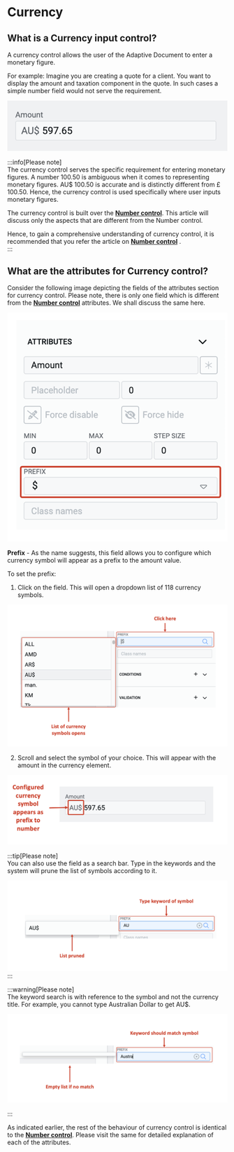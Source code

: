 # Currency

## What is a Currency input control?

A currency control allows the user of the Adaptive Document to enter a monetary figure. 

For example: Imagine you are creating a quote for a client. You want to display the amount and taxation component in the quote. In such cases a simple number field would not serve the requirement. 

![Image showing currency input](<Currency 1.png>)

:::info[Please note]  
The currency control serves the specific requirement for entering monetary figures. A number 100.50 is ambiguous when it comes to representing monetary figures. AU$ 100.50 is accurate and is distinctly different from £ 100.50. Hence, the currency control is used specifically where user inputs monetary figures.

The currency control is built over the <a href="https://rapiddocs.z8.web.core.windows.net/docs/Rapid/Keyper%20Manual/Adaptive%20Designer/Adaptive%20Controls/inputs-overview/Number%20OR%20Decimal/" target="_blank">**Number control**</a>. This article will discuss only the aspects that are different from the Number control. 

Hence, to gain a comprehensive understanding of currency control, it is recommended that you refer the article on <a href="https://rapiddocs.z8.web.core.windows.net/docs/Rapid/Keyper%20Manual/Adaptive%20Designer/Adaptive%20Controls/inputs-overview/Number%20OR%20Decimal/" target="_blank">**Number control**</a> .  
:::

## What are the attributes for Currency control?

Consider the following image depicting the fields of the attributes section for currency control. Please note, there is only one field which is different from the <a href="https://rapiddocs.z8.web.core.windows.net/docs/Rapid/Keyper%20Manual/Adaptive%20Designer/Adaptive%20Controls/inputs-overview/Number%20OR%20Decimal/" target="_blank">**Number control**</a>  attributes. We shall discuss the same here.

![Image showing attributes of currency input](<Currency 2.png>)


   **Prefix** - As the name suggests, this field allows you to configure which currency symbol will appear as a prefix to the amount value. 

   To set the prefix:

   1. Click on the field. This will open a dropdown list of 118 currency symbols.

   ![Image showing symbols list in currency input](<Currency 3.png>)

   2. Scroll and select the symbol of your choice. This will appear with the amount in the currency element.

  ![Image showing currency symbol prefix](<Currency 6.png>)

  :::tip[Please note]  
  You can also use the field as a search bar. Type in the keywords and the system will prune the list of symbols according to it.

  ![Image showing search bar for currency symbol list](<Currency 4.png>)
 :::  

 :::warning[Please note]  
 The keyword search is with reference to the symbol and not the currency title. For example, you cannot type Australian Dollar to get AU$. 

 ![Image showing no match for currency search keyword](<Currency 5.png>)

 :::

As indicated earlier, the rest of the behaviour of currency control is identical to the <a href="https://rapiddocs.z8.web.core.windows.net/docs/Rapid/Keyper%20Manual/Adaptive%20Designer/Adaptive%20Controls/inputs-overview/Number%20OR%20Decimal/" target="_blank">**Number control**</a>. Please visit the same for detailed explanation of each of the attributes.

